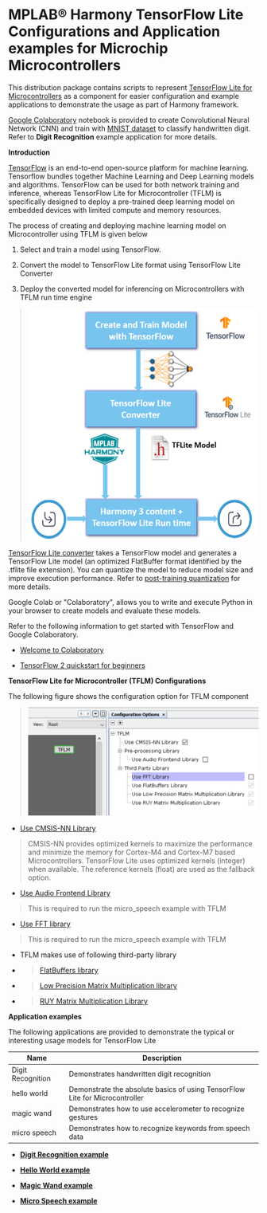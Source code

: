# MPLAB® Harmony TensorFlow Lite Configurations and Application examples for Microchip Microcontrollers

This distribution package contains scripts to represent [TensorFlow Lite for Microcontrollers](https://github.com/tensorflow/tflite-micro) as a component for easier configuration and example applications to demonstrate the usage as part of Harmony framework.

[Google Colaboratory](https://github.com/Microchip-MPLAB-Harmony/tflite/scripts/digit_recognition/Digit_Recognition.ipynb) notebook is provided to create Convolutional Neural Network \(CNN\) and train with [MNIST dataset](http://yann.lecun.com/exdb/mnist/) to classify handwritten digit. Refer to **Digit Recognition** example application for more details.

**Introduction**

[TensorFlow](https://github.com/tensorflow/tensorflow) is an end-to-end open-source platform for machine learning. Tensorflow bundles together Machine Learning and Deep Learning models and algorithms. TensorFlow can be used for both network training and inference, whereas TensorFlow Lite for Microcontroller \(TFLM\) is specifically designed to deploy a pre-trained deep learning model on embedded devices with limited compute and memory resources.

The process of creating and deploying machine learning model on Microcontroller using TFLM is given below

1.  Select and train a model using TensorFlow.

2.  Convert the model to TensorFlow Lite format using TensorFlow Lite Converter

3.  Deploy the converted model for inferencing on Microcontrollers with TFLM run time engine


> ![ml flow](GUID-22605FE6-45D8-43B3-9032-3E389043C741-low.png)

[TensorFlow Lite converter](https://www.tensorflow.org/lite/convert/) takes a TensorFlow model and generates a TensorFlow Lite model \(an optimized FlatBuffer format identified by the .tflite file extension\). You can quantize the model to reduce model size and improve execution performance. Refer to [post-training quantization](https://www.tensorflow.org/lite/performance/post_training_quantization) for more details.

Google Colab or "Colaboratory", allows you to write and execute Python in your browser to create models and evaluate these models.

Refer to the following information to get started with TensorFlow and Google Colaboratory.

-   [Welcome to Colaboratory](https://colab.research.google.com/notebooks/welcome.ipynb)

-   [TensorFlow 2 quickstart for beginners](https://www.tensorflow.org/tutorials/quickstart/beginner)


**TensorFlow Lite for Microcontroller \(TFLM\) Configurations**

The following figure shows the configuration option for TFLM component

> ![tflite_configuration](GUID-9EA6AB48-E483-4787-9F41-C7F96B67D615-low.png)

-   [Use CMSIS-NN Library](https://github.com/ARM-software/CMSIS_5/tree/develop/CMSIS/NN)


> CMSIS-NN provides optimized kernels to maximize the performance and minimize the memory for Cortex-M4 and Cortex-M7 based Microcontrollers. TensorFlow Lite uses optimized kernels \(integer\) when available. The reference kernels \(float\) are used as the fallback option.

-   [Use Audio Frontend Library](https://github.com/tensorflow/tflite-micro/tree/main/tensorflow/lite/experimental/microfrontend)


> This is required to run the micro\_speech example with TFLM

-   [Use FFT library](https://github.com/mborgerding/kissfft)


> This is required to run the micro\_speech example with TFLM

-   TFLM makes use of following third-party library


-   > [FlatBuffers library](https://github.com/google/flatbuffers)

-   > [Low Precision Matrix Multiplication library](https://github.com/google/gemmlowp)

-   > [RUY Matrix Multiplication Library](https://github.com/google/ruy)


**Application examples**

The following applications are provided to demonstrate the typical or interesting usage models for TensorFlow Lite

|Name|Description|
|----|-----------|
|Digit Recognition|Demonstrates handwritten digit recognition|
|hello world|Demonstrate the absolute basics of using TensorFlow Lite for Microcontroller|
|magic wand|Demonstrates how to use accelerometer to recognize gestures|
|micro speech|Demonstrates how to recognize keywords from speech data|

-   **[Digit Recognition example](GUID-CA8858A6-EC72-42D5-8A59-8B9794E16C66.md)**  

-   **[Hello World example](GUID-22D72BA8-E33F-48CE-8AD7-9D5B4221D2A1.md)**  

-   **[Magic Wand example](GUID-1A54C1AF-D42B-4750-A5F2-C8E1CC52E767.md)**  

-   **[Micro Speech example](GUID-85C71EF8-14CC-4BC7-814C-1248E7D2D6B6.md)**  


